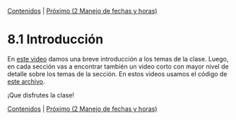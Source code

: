 [Contenidos](../Contenidos.md) \| [Próximo (2 Manejo de fechas y horas)](02_Fechas.md)

# 8.1 Introducción

En [este video](https://youtu.be/bZZVMLD2GDs) damos una breve introducción a los temas de la clase. Luego, en cada sección vas a encontrar también un video corto con mayor nivel de detalle sobre los temas de la sección. En estos videos usamos el código de [este archivo](./clase8.py).

¡Que disfrutes la clase!

[Contenidos](../Contenidos.md) \| [Próximo (2 Manejo de fechas y horas)](02_Fechas.md)

